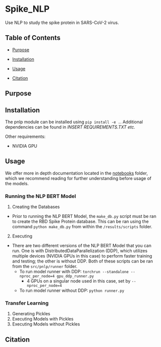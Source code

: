 # Spike_NLP
Use NLP to study the spike protein in SARS-CoV-2 virus.

## Table of Contents
* [Purpose](https://github.com/hubin-keio/Spike_NLP?tab=readme-ov-file#purpose)

* [Installation](https://github.com/hubin-keio/Spike_NLP?tab=readme-ov-file#installation)

* [Usage](https://github.com/hubin-keio/Spike_NLP?tab=readme-ov-file#usage)

* [Citation](https://github.com/hubin-keio/Spike_NLP?tab=readme-ov-file#citation)

## Purpose


## Installation
The pnlp module can be installed using `pip install -e .`. Additional dependencies can be found in *INSERT REQUIREMENTS.TXT etc.*

Other requirements:
- NVIDIA GPU

## Usage
We offer more in depth documentation located in the [notebooks](https://github.com/hubin-keio/Spike_NLP/tree/master/notebooks) folder, which we recommend reading for further understanding before usage of the models.

### Running the NLP BERT Model
1) Creating the Databases
  * Prior to running the NLP BERT Model, the `make_db.py` script must be ran to create the RBD Spike Protein database. This can be ran using the command `python make_db.py` from within the `/results/scripts` folder.
2) Executing
  * There are two different versions of the NLP BERT Model that you can run. One is with DistributedDataParallelization (DDP), which utilizes multiple devices (NVIDIA GPUs in this case) to perform faster training and testing; the other is without DDP. Both of these scripts can be ran from the `src/pnlp/runner` folder.
    * To run model runner with DDP: `torchrun --standalone --nproc_per_node=4 gpu_ddp_runner.py`
      * 4 GPUs on a singular node used in this case, set by `--nproc_per_node=4`
    * To run model runner without DDP: `python runner.py`

### Transfer Learning
1) Generating Pickles
2) Executing Models with Pickles
3) Executing Models without Pickles

## Citation
